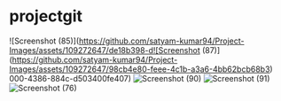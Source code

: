 # projectgit
![Screenshot (85)](https://github.com/satyam-kumar94/Project-Images/assets/109272647/de18b398-d![Screenshot (87)](https://github.com/satyam-kumar94/Project-Images/assets/109272647/98cb4e80-feee-4c1b-a3a6-4bb62bcb68b3)
000-4386-884c-d503400fe407)
![Screenshot (90)](https://github.com/satyam-kumar94/Project-Images/assets/109272647/1886296e-f06a-488b-aad7-db4e44d9d72a)
![Screenshot (91)](https://github.com/satyam-kumar94/Project-Images/assets/109272647/78af1deb-3779-4263-b35e-6a2d0b302520)
![Screenshot (76)](https://github.com/satyam-kumar94/Project-Images/assets/109272647/df4ff26d-d7d2-462d-9d06-70808ab90ed8)
